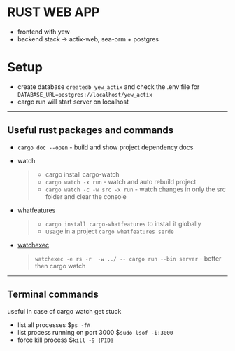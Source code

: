 # RUST WEB APP

- frontend with yew
- backend stack -> actix-web, sea-orm + postgres

# Setup

- create database `createdb yew_actix` and check the .env file for `DATABASE_URL=postgres://localhost/yew_actix`
- cargo run will start server on localhost

---

## Useful rust packages and commands

- `cargo doc --open` - build and show project dependency docs

- watch

  > - cargo install cargo-watch
  > - `cargo watch -x run` - watch and auto rebuild project
  > - `cargo watch -c -w src -x run` - watch changes in only the src folder and clear the console

- whatfeatures

  > - `cargo install cargo-whatfeatures` to install it globally
  > - usage in a project `cargo whatfeatures serde`

- [watchexec](https://github.com/watchexec/watchexec)
  > `watchexec -e rs -r  -w ../ -- cargo run --bin server` - better then cargo watch

---

## Terminal commands

useful in case of cargo watch get stuck

- list all processes $`ps -fA`
- list process running on port 3000 $`sudo lsof -i:3000`
- force kill process $`kill -9 {PID}`
